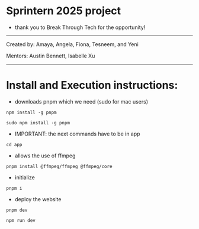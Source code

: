 # Sprintern 2025 project 
- thank you to Break Through Tech for the opportunity!
---

Created by: Amaya, Angela, Fiona, Tesneem, and Yeni

Mentors: Austin Bennett, Isabelle Xu

---

# Install and Execution instructions:

* downloads pnpm which we need (sudo for mac users)
```
npm install -g pnpm
```
```
sudo npm install -g pnpm
```

* IMPORTANT: the next commands have to be in app
```
cd app
```

* allows the use of ffmpeg
```
pnpm install @ffmpeg/ffmpeg @ffmpeg/core
```

* initialize 
```
pnpm i
```

* deploy the website
```
pnpm dev
```
```
npm run dev
```

